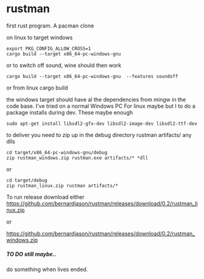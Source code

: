# rustman

first rust program. A pacman clone

on linux to target windows
```
export PKG_CONFIG_ALLOW_CROSS=1
cargo build --target x86_64-pc-windows-gnu
```

or to switch off sound, wine should then work
```
cargo build --target x86_64-pc-windows-gnu  --features soundoff
```

or from linux
cargo build

the windows target should have al the dependencies from mingw in the code base. I've tried on a normal Windows PC
For linux maybe but I to do a package installs during dev. These maybe enough
```
sudo apt-get install libsdl2-gfx-dev libsdl2-image-dev libsdl2-ttf-dev
```

to deliver you need to zip up in the debug directory
rustman
artifacts/
any dlls

```
cd target/x86_64-pc-windows-gnu/debug
zip rustman_windows.zip rustman.exe artifacts/* *dll
```

or
```
cd target/debug
zip rustman_linux.zip rustman artifacts/*
```

To run release download either
https://github.com/bernardjason/rustman/releases/download/0.2/rustman_linux.zip

or

https://github.com/bernardjason/rustman/releases/download/0.2/rustman_windows.zip

##### TO DO still maybe..
do something when lives ended.
